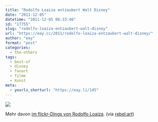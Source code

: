 ```yaml
---
title: "Rodolfo Loaiza entzaubert Walt Disney"
date: "2011-12-05"
datetime: "2011-12-05 06:33:46"
id: "17755"
slug: "rodolfo-loaiza-entzaubert-walt-disney"
url: "https://eay.cc/2011/rodolfo-loaiza-entzaubert-walt-disney/"
author: "eay"
format: "post"
categories:
  - the-others
tags:
  - best-of
  - disney
  - fanart
  - filme
  - kunst
meta:
  - yourls_shorturl: "https://eay.li/1d5"
---
```


![](https://eay.cc/uploads/2011/rodolfoloaiza.jpg)

Mehr davon [im flickr-Dings von Rodolfo Loaiza](http://www.flickr.com/photos/rodolfo_loaiza/sets/). (via [rebel:art](http://www.rebelart.net/diary/watchlist-rodolfo-loaiza/0011628/))
